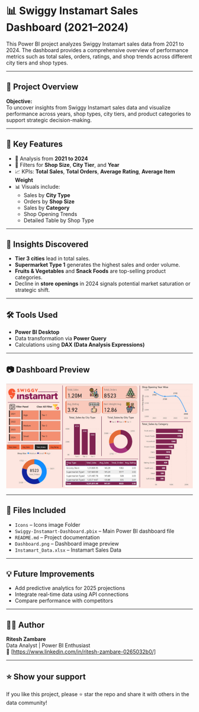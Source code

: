 # 📊 Swiggy Instamart Sales Dashboard (2021–2024)

This Power BI project analyzes Swiggy Instamart sales data from 2021 to 2024. The dashboard provides a comprehensive overview of performance metrics such as total sales, orders, ratings, and shop trends across different city tiers and shop types.

---

## 📁 Project Overview

**Objective:**  
To uncover insights from Swiggy Instamart sales data and visualize performance across years, shop types, city tiers, and product categories to support strategic decision-making.

---

## 🚀 Key Features

- 📅 Analysis from **2021 to 2024**
- 🏪 Filters for **Shop Size**, **City Tier**, and **Year**
- 📈 KPIs: **Total Sales**, **Total Orders**, **Average Rating**, **Average Item Weight**
- 📊 Visuals include:
  - Sales by **City Type**
  - Orders by **Shop Size**
  - Sales by **Category**
  - Shop Opening Trends
  - Detailed Table by Shop Type

---

## 📌 Insights Discovered

- **Tier 3 cities** lead in total sales.
- **Supermarket Type 1** generates the highest sales and order volume.
- **Fruits & Vegetables** and **Snack Foods** are top-selling product categories.
- Decline in **store openings** in 2024 signals potential market saturation or strategic shift.

---

## 🛠 Tools Used

- **Power BI Desktop**
- Data transformation via **Power Query**
- Calculations using **DAX (Data Analysis Expressions)**

---

## 📷 Dashboard Preview

![Dashboard Preview](Dashboard.png)


---

## 📂 Files Included

- `Icons` – Icons image Folder
- `Swiggy-Instamart-Dashboard.pbix` – Main Power BI dashboard file
- `README.md` – Project documentation
- `Dashboard.png` – Dashboard image preview
- `Instamart_Data.xlsx` – Instamart Sales Data

---

## 💡 Future Improvements

- Add predictive analytics for 2025 projections
- Integrate real-time data using API connections
- Compare performance with competitors

---

## 👨‍💻 Author

**Ritesh Zambare**  
Data Analyst | Power BI Enthusiast  
📧 [https://www.linkedin.com/in/ritesh-zambare-0265032b0/]

---

## ⭐ Show your support

If you like this project, please ⭐ star the repo and share it with others in the data community!

